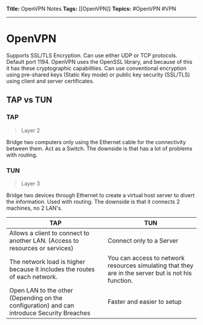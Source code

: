 **Title:** OpenVPN Notes
**Tags:** [[OpenVPN]]
**Topics:** #OpenVPN #VPN 

---
# OpenVPN 
Supports SSL/TLS Encryption. Can use either UDP or TCP protocols. Default port 1194.
OpenVPN uses the OpenSSL library, and because of this it has these cryptographic capabilities.
Can use conventional encryption using pre-shared keys (Static Key mode) or public key security (SSL/TLS) using client and server certificates.
## TAP vs TUN
### TAP
> Layer 2

Bridge two computers only using the Ethernet cable for the connectivity between them. Act as a Switch. The downside is that has a lot of problems with routing.

### TUN
> Layer 3

Bridge two devices through Ethernet to create a virtual host server to divert the information. Used with routing. The downside is that it connects 2 machines, no 2 LAN's.

| **TAP** | **TUN** |
| --- | --- |
| Allows a client to connect to another LAN. (Access to resources or services) | Connect only to a Server |
| The network load is higher because it includes the routes of each network.  | You can access to network resources simulating that they are in the server but is not his function.|
| Open LAN to the other (Depending on the configuration) and can introduce Security Breaches | Faster and easier to setup |


